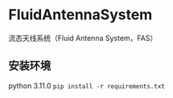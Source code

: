 # FluidAntennaSystem
流态天线系统（Fluid Antenna System，FAS）

## 安装环境
python 3.11.0
`
pip install -r requirements.txt
`